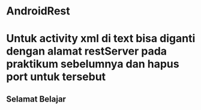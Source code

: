 # AndroidRest
# Untuk activity xml di text bisa diganti dengan alamat restServer pada praktikum sebelumnya dan hapus port untuk tersebut

## Selamat Belajar
